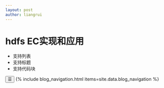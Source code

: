 ```yaml
---
layout: post
author: liangrui
---
```


# hdfs EC实现和应用

  - 支持列表
  - 支持标题
  - 支持代码块



  <link rel="stylesheet" href="/assets/blog.css">
<script>
function toggleBlogNav() {
  var nav = document.querySelector('.blog-nav');
  nav.classList.toggle('collapsed');
}
</script>
  <nav class="blog-nav">
    <button class="collapse-btn" onclick="toggleBlogNav()">☰</button>
    {% include blog_navigation.html items=site.data.blog_navigation %}
</nav>